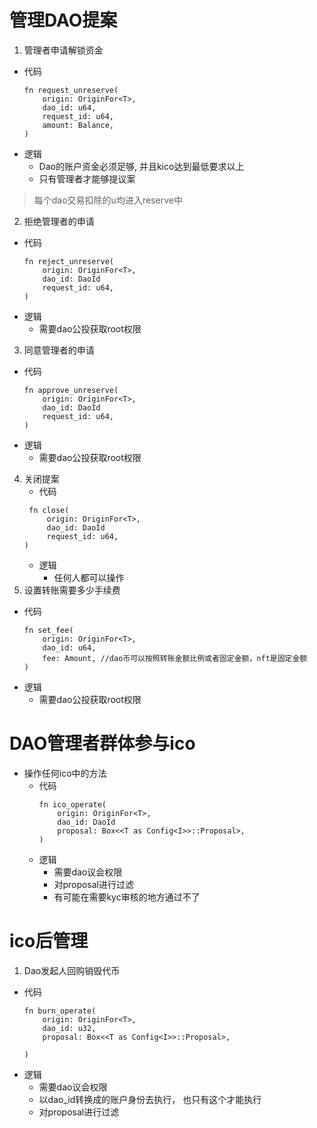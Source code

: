 [//]: # (# 存储)

[//]: # (* Dao id => 类型)

[//]: # (# 发起DAO)

[//]: # (1. 创建一个DAO)

[//]: # (  * 代码)

[//]: # (    ```commandline)

[//]: # (    fn create_dao&#40;)

[//]: # (        origin: OriginFor<T>,)

[//]: # (        class_id_or_asset_id: Id,)

[//]: # (        info: Info,)

[//]: # (    &#41;)

[//]: # (    ```)

[//]: # (  *逻辑)

[//]: # (    * 有选择性的&#40;选择nft或是Dao币&#41;)

[//]: # (    * 创建nft类或是创建可分割资产)

[//]: # (    * Dao的id是自增的u64类型)

[//]: # (    * 为每个Dao创建一个链上账户)

[//]: # (    * 设置每个dao发起公投需要抵押的金额)

[//]: # (2. 为一个已经存在的资产创建DAO)

[//]: # (  * 代码)

[//]: # (    ```commandline)

[//]: # (    fn create_dao_for_asset&#40;)

[//]: # (        origin: OriginFor<T>,)

[//]: # (        class_id_or_asset_id: Id,)

[//]: # (    &#41;)

[//]: # (    ```)

[//]: # (  * 必须是该资产的创建人)

[//]: # (  > 除了不用额外创建资产，其余跟1步骤相同)
# 管理DAO提案
1. 管理者申请解锁资金
  * 代码
    ```commandline
    fn request_unreserve(
        origin: OriginFor<T>,
        dao_id: u64,
        request_id: u64,
        amount: Balance,
    )
    ```
  * 逻辑
    * Dao的账户资金必须足够, 并且kico达到最低要求以上
    * 只有管理者才能够提议案
  > 每个dao交易扣除的u均进入reserve中
2. 拒绝管理者的申请
  * 代码
    ```commandline
    fn reject_unreserve(
        origin: OriginFor<T>,
        dao_id: DaoId
        request_id: u64,
    )
    ```
  * 逻辑
    * 需要dao公投获取root权限
3. 同意管理者的申请
  * 代码
    ```commandline
    fn approve_unreserve(
        origin: OriginFor<T>,
        dao_id: DaoId
        request_id: u64,
    )
    ```
  * 逻辑
    * 需要dao公投获取root权限
4. 关闭提案
   * 代码
   ```commandline
    fn close(
        origin: OriginFor<T>,
        dao_id: DaoId
        request_id: u64,
   )
    ```
   * 逻辑
     * 任何人都可以操作
5. 设置转账需要多少手续费
  * 代码
    ```commandline
    fn set_fee(
        origin: OriginFor<T>,
        dao_id: u64,
        fee: Amount, //dao币可以按照转账金额比例或者固定金额，nft是固定金额
    )
    ```
  * 逻辑
    * 需要dao公投获取root权限

# DAO管理者群体参与ico
* 操作任何ico中的方法
  * 代码
    ```commandline
    fn ico_operate(
        origin: OriginFor<T>,
        dao_id: DaoId
        proposal: Box<<T as Config<I>>::Proposal>,
    )
    ```
  * 逻辑
    * 需要dao议会权限
    * 对proposal进行过滤
    * 有可能在需要kyc审核的地方通过不了
# ico后管理
1. Dao发起人回购销毁代币
  * 代码
    ```commandline
    fn burn_operate(
        origin: OriginFor<T>,
        dao_id: u32,
        proposal: Box<<T as Config<I>>::Proposal>,

    )
    ```
  * 逻辑
    * 需要dao议会权限
    * 以dao_id转换成的账户身份去执行， 也只有这个才能执行
    * 对proposal进行过滤
